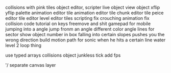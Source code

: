 collisions with pink tiles
object editor, scripter
live object view
object xflip yflip
palette animation editor
tile animation editor
tile chunk editor
tile peice editor
tile editor
level editor
tiles
scripting
fix crouching animation
fix collision code
tutorial on keys freemove and shit
gamepad for mobile
    jumping into a angle
jump fronm an angle
different color angle lines for sector
    show object number in box
falling into certain slopes pushes you the wrong direction
build motion path for sonic when he hits a certain line
    water level 2 loop thing

use typed arrays
    collisions object
junkless tick
add fps


'/ separate canvas layer
